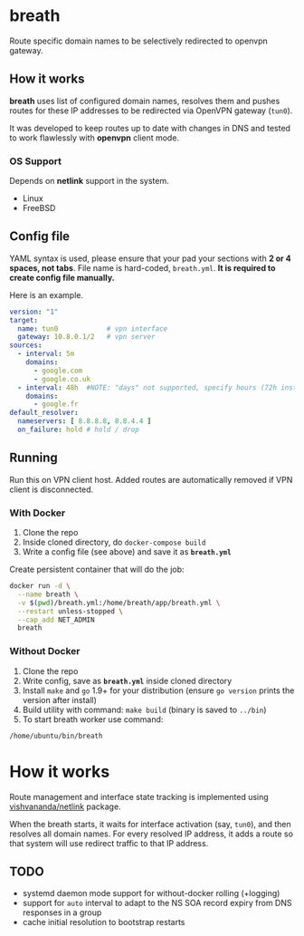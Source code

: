 # breath

Route specific domain names to be selectively redirected to openvpn gateway.

## How it works

**breath** uses list of configured domain names, resolves them
and pushes routes for these IP addresses to be redirected via OpenVPN gateway (`tun0`).

It was developed to keep routes up to date with changes in DNS and tested to
work flawlessly with **openvpn** client mode.

### OS Support

Depends on **netlink** support in the system.

- Linux
- FreeBSD

## Config file

YAML syntax is used, please ensure that your pad your sections with **2 or 4 spaces, not tabs**.
File name is hard-coded, `breath.yml`. **It is required to create config file manually.**

Here is an example.

```yml
version: "1"
target:
  name: tun0            # vpn interface
  gateway: 10.8.0.1/2   # vpn server
sources:
  - interval: 5m
    domains:
      - google.com
      - google.co.uk
  - interval: 48h  #NOTE: "days" not supported, specify hours (72h instead of 3d)
    domains:
      - google.fr
default_resolver:
  nameservers: [ 8.8.8.8, 8.8.4.4 ]
  on_failure: hold # hold / drop
```

## Running

Run this on VPN client host. Added routes are automatically removed if VPN client is disconnected.

### With Docker

1. Clone the repo
2. Inside cloned directory, do `docker-compose build`
3. Write a config file (see above) and save it as **`breath.yml`**

Create persistent container that will do the job:
```sh
docker run -d \
  --name breath \
  -v $(pwd)/breath.yml:/home/breath/app/breath.yml \
  --restart unless-stopped \
  --cap_add NET_ADMIN
  breath
```


### Without Docker

1. Clone the repo
2. Write config, save as **`breath.yml`** inside cloned directory
3. Install `make` and `go` 1.9+ for your distribution (ensure `go version` prints the version after install)
4. Build utility with command: `make build` (binary is saved to `../bin`)
4. To start breath worker use command:

`/home/ubuntu/bin/breath`

# How it works

Route management and interface state tracking is implemented using
[vishvananda/netlink](https://github.com/vishvananda/netlink) package.

When the breath starts, it waits for interface activation (say, `tun0`),
and then resolves all domain names. For every resolved IP address, it adds a route
so that system will use redirect traffic to that IP address.

## TODO

- systemd daemon mode support for without-docker rolling (+logging)
- support for `auto` interval to adapt to the NS SOA record expiry from DNS responses in a group
- cache initial resolution to bootstrap restarts
